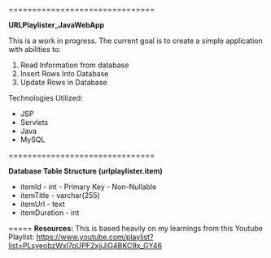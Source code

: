 ===============================

**URLPlaylister_JavaWebApp**

This is a work in progress. The current goal is to create a simple application with abilities to:

1) Read Information from database 
2) Insert Rows Into Database 
3) Update Rows in Database

  
Technologies Utilized:

 - JSP 
 - Servlets 
 - Java 
 - MySQL

===============================

**Database Table Structure (urlplaylister.item)**

 - itemId - int - Primary Key - Non-Nullable
 - itemTitle - varchar(255)
 - itemUrl - text
 - itemDuration - int


=====
**Resources:**
This is based heavily on my learnings from this Youtube Playlist:
https://www.youtube.com/playlist?list=PLsyeobzWxl7pUPF2xjjJiG4BKC9x_GY46